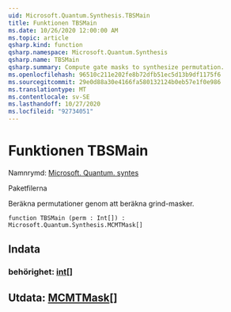 ```yaml
---
uid: Microsoft.Quantum.Synthesis.TBSMain
title: Funktionen TBSMain
ms.date: 10/26/2020 12:00:00 AM
ms.topic: article
qsharp.kind: function
qsharp.namespace: Microsoft.Quantum.Synthesis
qsharp.name: TBSMain
qsharp.summary: Compute gate masks to synthesize permutation.
ms.openlocfilehash: 96510c211e202fe8b72dfb51ec5d13b9df1175f6
ms.sourcegitcommit: 29e0d88a30e4166fa580132124b0eb57e1f0e986
ms.translationtype: MT
ms.contentlocale: sv-SE
ms.lasthandoff: 10/27/2020
ms.locfileid: "92734051"
---
```

# <a name="tbsmain-function"></a>Funktionen TBSMain

Namnrymd: [Microsoft. Quantum. syntes](xref:Microsoft.Quantum.Synthesis)

Paketfilerna [](https://nuget.org/packages/)


Beräkna permutationer genom att beräkna grind-masker.

```qsharp
function TBSMain (perm : Int[]) : Microsoft.Quantum.Synthesis.MCMTMask[]
```


## <a name="input"></a>Indata

### <a name="perm--int"></a>behörighet: [int](xref:microsoft.quantum.lang-ref.int)[]





## <a name="output--mcmtmask"></a>Utdata: [MCMTMask](xref:Microsoft.Quantum.Synthesis.MCMTMask)[]

